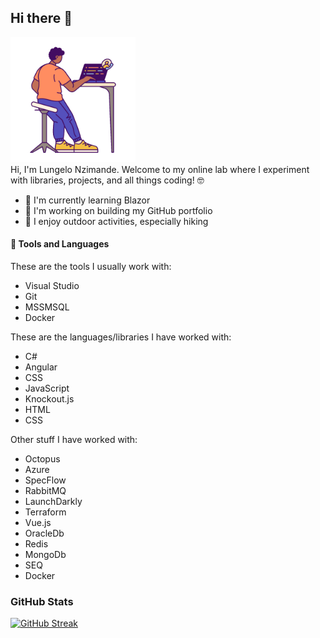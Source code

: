 ## Hi there 👋 

<img src="simple.gif" height="200" />

<br />
Hi, I'm Lungelo Nzimande. Welcome to my online lab where I experiment with libraries, projects, and all things coding! 🤓

- 🌱 I'm currently learning Blazor
- 🔬 I'm working on building my GitHub portfolio
- 💫 I enjoy outdoor activities, especially hiking

#### 🔧 Tools and Languages
These are the tools I usually work with: 
 - Visual Studio
 - Git
 - MSSMSQL
 - Docker


These are the languages/libraries I have worked with:
- C# 
- Angular
- CSS
- JavaScript
- Knockout.js
- HTML
- CSS

Other stuff I have worked with:
- Octopus
- Azure
- SpecFlow
- RabbitMQ
- LaunchDarkly
- Terraform
- Vue.js
- OracleDb
- Redis
- MongoDb
- SEQ
- Docker

### GitHub Stats

[![GitHub Streak](https://streak-stats.demolab.com/?user=LungeloNzimande&theme=transparent)](https://git.io/streak-stats)
